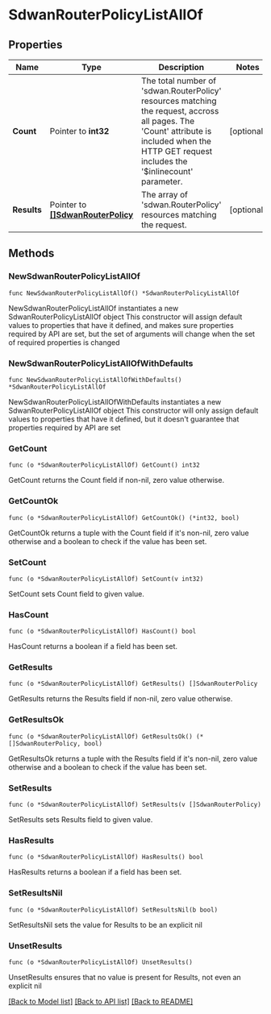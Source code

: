# SdwanRouterPolicyListAllOf

## Properties

Name | Type | Description | Notes
------------ | ------------- | ------------- | -------------
**Count** | Pointer to **int32** | The total number of &#39;sdwan.RouterPolicy&#39; resources matching the request, accross all pages. The &#39;Count&#39; attribute is included when the HTTP GET request includes the &#39;$inlinecount&#39; parameter. | [optional] 
**Results** | Pointer to [**[]SdwanRouterPolicy**](sdwan.RouterPolicy.md) | The array of &#39;sdwan.RouterPolicy&#39; resources matching the request. | [optional] 

## Methods

### NewSdwanRouterPolicyListAllOf

`func NewSdwanRouterPolicyListAllOf() *SdwanRouterPolicyListAllOf`

NewSdwanRouterPolicyListAllOf instantiates a new SdwanRouterPolicyListAllOf object
This constructor will assign default values to properties that have it defined,
and makes sure properties required by API are set, but the set of arguments
will change when the set of required properties is changed

### NewSdwanRouterPolicyListAllOfWithDefaults

`func NewSdwanRouterPolicyListAllOfWithDefaults() *SdwanRouterPolicyListAllOf`

NewSdwanRouterPolicyListAllOfWithDefaults instantiates a new SdwanRouterPolicyListAllOf object
This constructor will only assign default values to properties that have it defined,
but it doesn't guarantee that properties required by API are set

### GetCount

`func (o *SdwanRouterPolicyListAllOf) GetCount() int32`

GetCount returns the Count field if non-nil, zero value otherwise.

### GetCountOk

`func (o *SdwanRouterPolicyListAllOf) GetCountOk() (*int32, bool)`

GetCountOk returns a tuple with the Count field if it's non-nil, zero value otherwise
and a boolean to check if the value has been set.

### SetCount

`func (o *SdwanRouterPolicyListAllOf) SetCount(v int32)`

SetCount sets Count field to given value.

### HasCount

`func (o *SdwanRouterPolicyListAllOf) HasCount() bool`

HasCount returns a boolean if a field has been set.

### GetResults

`func (o *SdwanRouterPolicyListAllOf) GetResults() []SdwanRouterPolicy`

GetResults returns the Results field if non-nil, zero value otherwise.

### GetResultsOk

`func (o *SdwanRouterPolicyListAllOf) GetResultsOk() (*[]SdwanRouterPolicy, bool)`

GetResultsOk returns a tuple with the Results field if it's non-nil, zero value otherwise
and a boolean to check if the value has been set.

### SetResults

`func (o *SdwanRouterPolicyListAllOf) SetResults(v []SdwanRouterPolicy)`

SetResults sets Results field to given value.

### HasResults

`func (o *SdwanRouterPolicyListAllOf) HasResults() bool`

HasResults returns a boolean if a field has been set.

### SetResultsNil

`func (o *SdwanRouterPolicyListAllOf) SetResultsNil(b bool)`

 SetResultsNil sets the value for Results to be an explicit nil

### UnsetResults
`func (o *SdwanRouterPolicyListAllOf) UnsetResults()`

UnsetResults ensures that no value is present for Results, not even an explicit nil

[[Back to Model list]](../README.md#documentation-for-models) [[Back to API list]](../README.md#documentation-for-api-endpoints) [[Back to README]](../README.md)


